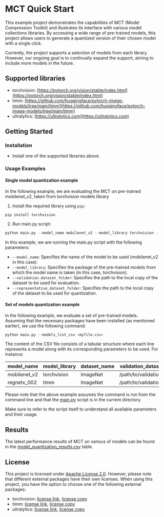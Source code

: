 # MCT Quick Start 

This example project demonstrates the capabilities of MCT (Model Compression Toolkit) and illustrates its interface
with various model collections libraries. By accessing a wide range of pre-trained models, this project allows users to
generate a quantized version of their chosen model with a single click. 

Currently, the project supports a selection of models from each library. However, our ongoing goal is to continually
expand the support, aiming to include more models
in the future.   


## Supported libraries
- torchvision: [https://pytorch.org/vision/stable/index.html](https://pytorch.org/vision/stable/index.html)
- timm: [https://github.com/huggingface/pytorch-image-models/tree/main/timm](https://github.com/huggingface/pytorch-image-models/tree/main/timm)
- ultralytics: [https://ultralytics.com](https://ultralytics.com)


## Getting Started
### Installation 
- Install one of the supported libraries above.


### Usage Examples
#### Single model quantization example
In the following example, we are evaluating the MCT on pre-trained mobilenet_v2, taken from torchvision models library
1. Install the required library using `pip`:
```bash
pip install torchvision
 ```
2. Run main.py script:
```python
python main.py --model_name mobilenet_v2 --model_library torchvision --validation_dataset_folder <my path> --representative_dataset_folder <my path> 
```
In this example, we are running the main.py script with the following parameters:
- `--model_name`: Specifies the name of the model to be used (mobilenet_v2 in this case).
- `--model_library`: Specifies the package of the pre-trained models from which the model name is taken (in this case, torchvision).
- `--validation_dataset_folder`: Specifies the path to the local copy of the dataset to be used for evaluation.
- `--representative_dataset_folder`: Specifies the path to the local copy of the dataset to be used for quantization.

#### Set of models quantization example
In the following example, we evaluate a set of pre-trained models. Assuming that the necessary packages have been installed (as mentioned earlier), we use the following command:
```python
python main.py --models_list_csv <myfile.csv>
```
The content of the CSV file consists of a tabular structure where each line represents a model along with its corresponding parameters to be used. For instance:

| model_name    | model_library | dataset_name  | validation_dataset_folder     | representative_dataset_folder     |
|---------------|---------------|---------------|-------------------------------|-----------------------------------|
| mobilenet_v2  | torchvision   | ImageNet      | /path/to/validation/dataset   | /path/to/representative/dataset   |
| regnetx_002   | timm          | ImageNet      | /path/to/validation/dataset   | /path/to/representative/dataset   |



Please note that the above example assumes the command is run from the command line and that the [main.py](./main.py) script is in the current directory.

Make sure to refer to the script itself to understand all available parameters and their usage.
## Results
The latest performance results of MCT on various of models can be found in the [model_quantization_results.csv](./results/model_quantization_results.csv) table. 


## License
This project is licensed under [Apache License 2.0](../../LICENSE.md).
However, please note that different external packages have their own licenses. When using this project, you have the option to choose one of the following external packages:

- torchvision: [license link](https://github.com/UiPath/torchvision/blob/master/LICENSE), [license copy](./pytorch_fw/torchvision/LICENSE)
- timm: [license link](https://github.com/huggingface/pytorch-image-models/blob/main/LICENSE), [license copy](./pytorch_fw/timm/LICENSE)
- ultralytics: [license link](https://github.com/ultralytics/ultralytics/blob/main/LICENSE), [license copy](./pytorch_fw/ultralytics/LICENSE)
